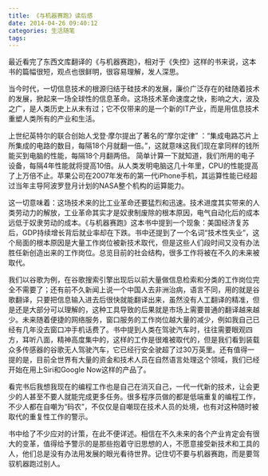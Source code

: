 ```yaml
---
title: 《与机器赛跑》读后感
date: 2014-04-26 09:40:12
categories: 生活随笔
tags:
---
```


最近看完了东西文库翻译的《与机器赛跑》，相对于《失控》这样的书来说，这本书的篇幅很短，观点也很鲜明，很容易理解，发人深思。

当今时代，一切信息技术的根源归结于硅技术的发展，廉价广泛存在的硅随着技术的发展，掀起来一场全球性的信息革命。这场技术革命速度之快，影响之大，波及之广，是人类历史上从未有过；它不仅带来的是一个新的IT产业，而是用信息技术重塑人类所有的产业和生活。

上世纪英特尔的联合创始人戈登·摩尔提出了著名的“摩尔定律” ：“集成电路芯片上所集成的电路的数目，每隔18个月就翻一倍。”，这就意味这我们现在拿同样的钱所能买到电脑的性能，每隔18个月翻两倍。 简单计算一下就知道，我们所用的电子设备，每隔4年性能就将提高10倍。从人类发明电脑这几十年里，CPU的性能提高了上万倍不止。苹果公司在2007年发布的第一代iPhone手机，其运算性能已经超过当年主导阿波罗登月计划的NASA整个机构的运算能力。

这一切意味着：这场技术来的比工业革命还要猛烈和迅速。技术进度其实带来的人类劳动力的解放，工业革命其实才是奴隶制废除的根本原因，电气自动化后的成本远低于奴隶劳动的成本。《与机器赛跑》这本书中提到一个现象：美国经济复苏后，GDP持续增长背后就业率却在下跌。书中还提到了一个名词“技术性失业”，这个局面的根本原因是大量工作岗位被新技术取代，但是这些人们段时间又没有办法胜任新创造出来的工作岗位。总览目前的社会结构，很多工作将被在不久的未来被取代。

我们以谷歌为例，在谷歌搜索引擎出现后以前大量做信息检索和分类的工作岗位完全不需要了；还有前不久新闻上说一个中国人去非洲治病，语言不同，用的就是谷歌翻译，只要把信息输入进去后很快就能翻译出来，虽然没有人工翻译的精准，但是还是大部分可以理解的，这种工具导致的后果就是市场上需要普通的翻译越来越少。未来随着便捷的网络服务，窗口服务的工作岗位越大量的减少，例如我自己已经有几年没去窗口冲手机话费了。书中提到人类在驾驶汽车时，往往需要眼观四方，耳听八面，精神高度集中的，这样的工作是很难被取代的，但是我们看到装载众多传感器的谷歌无人驾驶汽车，它已经行安全驶超了过30万英里。还有值得一提的是，目前全世界有大量的资金和技术人员在自然语言处理这个领域，我们已经开始在用上Siri和Google Now这样的产品了。

看完书后我想我现在的编程工作也是自己在消灭自己，一代一代新的技术，让会更少的人甚至不要人就能完成更多任务。很多程序员做的都是低端重复的编程工作，不少人都在自嘲为“码农”，不仅仅是自嘲现在技术人员的处境，也有对这种随时被取代的重复性工作的警示。

书中给了不少应对的计策，在此不便详述。相信在不久未来的各个产业肯定会有很大的变革，值得给予警示的是那些抱着守旧思想的人，不愿意接受新技术和工具的人，他们总是没有办法用发展的眼光看待世界。记住切不要与机器赛跑，而是要驾驭机器跑过别人。
